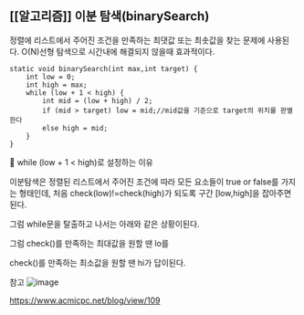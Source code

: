 <h2>[[알고리즘]] 이분 탐색(binarySearch)</h2>
정렬에 리스트에서 주어진 조건을 만족하는  최댓값 또는 최솟값을 찾는 문제에 사용된다. O(N)선형 탐색으로 시간내에 해결되지 않을때  효과적이다.

```
static void binarySearch(int max,int target) {
    int low = 0;
    int high = max;
    while (low + 1 < high) {
        int mid = (low + high) / 2;
        if (mid > target) low = mid;//mid값을 기준으로 target의 위치를 판별한다
        else high = mid;
    }
}
```
🧐 while (low + 1 < high)로 설정하는 이유 

이분탐색은 정렬된 리스트에서 주어진 조건에 따라 모든 요소들이 true or false를 가지는 형태인데, 처음 check(low)!=check(high)가 되도록 구간 [low,high]을 잡아주면 된다.

그럼 while문을 탈출하고 나서는 아래와 같은 상황이된다.



그럼 check()를 만족하는 최대값을 원할 땐 lo를

check()를 만족하는 최소값을 원할 땐 hi가 답이된다.

참고
![image](https://github.com/Jung-MinGi/dataStructure/assets/118701129/5be17ac5-a311-44ba-a903-9822e8b34331)

https://www.acmicpc.net/blog/view/109
